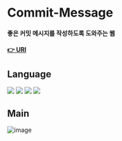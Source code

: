 # Commit-Message 
#### 좋은 커밋 메시지를 작성하도록 도와주는 웹 
#### [👉 URI](https://kwonyongjun1.github.io/commit-message/) 

## Language
<div>
<img src="https://img.shields.io/badge/JavaScript-F7DF1E?style=flat&logo=JavaScript&logoColor=black "/>
<img src="https://img.shields.io/badge/React-61DAFB?style=flat&logo=React&logoColor=black "/>
<img src="https://img.shields.io/badge/css3-1572B6?style=flat&logo=css3&logoColor=white "/>
<img src="https://img.shields.io/badge/Sass-CC6699?style=flat&logo=Sass&logoColor=white "/>
</div>

## Main
![image](https://github.com/kwonyongjun1/commit-message/assets/70560755/7930f636-faf6-4f8a-9dcc-76793a7b2222)









